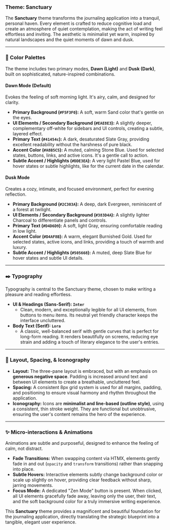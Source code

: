 
### **Theme: Sanctuary**

The **Sanctuary** theme transforms the journaling application into a tranquil, personal haven. Every element is crafted to reduce cognitive load and create an atmosphere of quiet contemplation, making the act of writing feel effortless and inviting. The aesthetic is minimalist yet warm, inspired by natural landscapes and the quiet moments of dawn and dusk.



---

### **🎨 Color Palettes**

The theme includes two primary modes, **Dawn (Light)** and **Dusk (Dark)**, built on sophisticated, nature-inspired combinations.

#### **Dawn Mode (Default)**
Evokes the feeling of soft morning light. It's airy, calm, and designed for clarity.

* **Primary Background (`#F5F3F0`):** A soft, warm Sand color that's gentle on the eyes.
* **UI Elements / Secondary Background (`#EAE8E3`):** A slightly deeper, complementary off-white for sidebars and UI controls, creating a subtle, layered effect.
* **Primary Text (`#41454c`):** A dark, desaturated Slate Gray, providing excellent readability without the harshness of pure black.
* **Accent Color (`#A8B5C5`):** A muted, calming Stone Blue. Used for selected states, buttons, links, and active icons. It's a gentle call to action.
* **Subtle Accent / Highlights (`#DDE3EA`):** A very light Pastel Blue, used for hover states or subtle highlights, like for the current date in the calendar.

#### **Dusk Mode**
Creates a cozy, intimate, and focused environment, perfect for evening reflection.

* **Primary Background (`#2C303A`):** A deep, dark Evergreen, reminiscent of a forest at twilight.
* **UI Elements / Secondary Background (`#383D4A`):** A slightly lighter Charcoal to differentiate panels and controls.
* **Primary Text (`#D4D6D9`):** A soft, light Gray, ensuring comfortable reading in low light.
* **Accent Color (`#D4AF8B`):** A warm, elegant Burnished Gold. Used for selected states, active icons, and links, providing a touch of warmth and luxury.
* **Subtle Accent / Highlights (`#505668`):** A muted, deep Slate Blue for hover states and subtle UI details.

---

### **✒️ Typography**

Typography is central to the Sanctuary theme, chosen to make writing a pleasure and reading effortless.

* **UI & Headings (Sans-Serif): `Inter`**
    * Clean, modern, and exceptionally legible for all UI elements, from buttons to menu items. Its neutral yet friendly character keeps the interface uncluttered.
* **Body Text (Serif): `Lora`**
    * A classic, well-balanced serif with gentle curves that is perfect for long-form reading. It renders beautifully on screens, reducing eye strain and adding a touch of literary elegance to the user's entries.

---

### **📐 Layout, Spacing, & Iconography**

* **Layout:** The three-pane layout is embraced, but with an emphasis on **generous negative space**. Padding is increased around text and between UI elements to create a breathable, uncluttered feel.
* **Spacing:** A consistent 8px grid system is used for all margins, padding, and positioning to ensure visual harmony and rhythm throughout the application.
* **Iconography:** Icons are **minimalist and line-based (outline style)**, using a consistent, thin stroke weight. They are functional but unobtrusive, ensuring the user's content remains the hero of the experience.

---

### **✨ Micro-interactions & Animations**

Animations are subtle and purposeful, designed to enhance the feeling of calm, not distract.

* **Fade Transitions:** When swapping content via HTMX, elements gently fade in and out (`opacity` and `transform` transitions) rather than snapping into place.
* **Subtle Hovers:** Interactive elements subtly change background color or scale up slightly on hover, providing clear feedback without sharp, jarring movements.
* **Focus Mode:** A dedicated "Zen Mode" button is present. When clicked, all UI elements gracefully fade away, leaving only the user, their text, and the soft background color for a truly immersive writing experience.

This **Sanctuary** theme provides a magnificent and beautiful foundation for the journaling application, directly translating the strategic blueprint into a tangible, elegant user experience.
